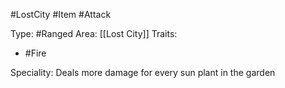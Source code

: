 #LostCity #Item #Attack

Type: #Ranged
Area: [[Lost City]]
Traits: 
- #Fire

Speciality: Deals more damage for every sun plant in the garden